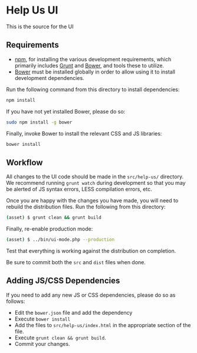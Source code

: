 Help Us UI
==================

This is the source for the UI

Requirements
------------

- [npm](https://npmjs.org/), for installing the various development
  requirements, which primarily includes [Grunt](http://gruntjs.com) and
  [Bower](http://bower.io/), and tools these to utilize.
- [Bower](http://bower.io/) must be installed globally in order to allow using
  it to install development dependencies.

Run the following command from this directory to install dependencies:

```sh
npm install
```

If you have not yet installed Bower, please do so:

```sh
sudo npm install -g bower
```

Finally, invoke Bower to install the relevant CSS and JS libraries:

```sh
bower install
```

Workflow
--------


All changes to the  UI code should be made in the `src/help-us/`
directory. We recommend running `grunt watch` during development so that you may
be alerted of JS syntax errors, LESS compilation errors, etc.

Once you are happy with the changes you have made, you will need to rebuild the
distribution files. Run the following from this directory:


```sh
(asset) $ grunt clean && grunt build
```

Finally, re-enable production mode:

```sh
(asset) $ ../bin/ui-mode.php --production
```

Test that everything is working against the distribution on completion.

Be sure to commit both the `src` and `dist` files when done.

Adding JS/CSS Dependencies
--------------------------

If you need to add any new JS or CSS dependencies, please do so as follows:

- Edit the `bower.json` file and add the dependency
- Execute `bower install`
- Add the files to `src/help-us/index.html` in the appropriate
  section of the file.
- Execute `grunt clean && grunt build`.
- Commit your changes.

